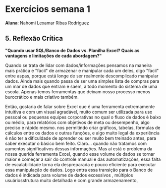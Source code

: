 # Exercícios semana 1

**Aluna**: Nahomi Lexamar Ribas Rodriguez

## 5. Reflexão Crítica

**"Quando usar SQL/Banco de Dados vs. Planilha Excel? Quais as vantagens e limitações de cada abordagem?"**

Quando se trata de lidar com dados/informações pensamos na maneira mais prática e "fácil" de armazenar e manipular cada um deles, digo "fácil" entre aspas, porque está longe de ser realmente descomplicado manipular dados. Ainda mais quando passa de ser uma simples lista de compras para um mar de dados que entram e saem, a todo momento do sistema de uma escola. Apenas temos ferramentas que deixam nosso processo menos burocrático e mais criativo também. 


Então, gostaria de falar sobre Excel que é uma ferramenta extremamente intuitiva e com um visual agradável, muito comum ser utilizada para uso pessoal ou pequenas equipes corporativas no qual o fluxo de dados é baixo ou médio, para relatórios com objetivos de meta ou desempenho, algo preciso e rápido mesmo. nos permitindo criar gráficos, tabelas, fórmulas de cálculos entre os dados e outras funções, e algo muito legal da experiência é não ter a dificuldade de aprender ou ser muito bem treinado antes, para saber executar o básico bem feito. Claro... quando não tratamos com aumentos significativos dessas informações. Mas aí está o problema da nossa querida ferramenta Excel, quando esse volume de dados se tornar maior e começar a sair do controle manual e das automatizações, essa falta de escalabilidade torna ela despreparada e pouco eficiente para executar essa manipulação de dados.
Logo entra essa transição para o Banco de dados é indicada para volume de dados excessivos , múltiplos usuáriosstrutura muito detalhada e com grande armazenamento, 